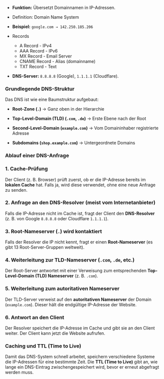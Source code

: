 - **Funktion:** Übersetzt Domainnamen in IP-Adressen.
- Definition: Domain Name System
    
- **Beispiel:** `google.com → 142.250.185.206`

- Records
	- A Record - IPv4
	- AAA Record - IPv6
	- MX Record - Email Server
	- CNAME Record - Alias (domainname)
	- TXT Record - Text
    
- **DNS-Server:** `8.8.8.8` (Google), `1.1.1.1` (Cloudflare).

### **Grundlegende DNS-Struktur**

Das DNS ist wie eine Baumstruktur aufgebaut:

- **Root-Zone (`.`)** → Ganz oben in der Hierarchie
    
- **Top-Level-Domain (TLD) (`.com`, `.de`)** → Erste Ebene nach der Root
    
- **Second-Level-Domain (`example.com`)** → Vom Domaininhaber registrierte Adresse
    
- **Subdomains (`shop.example.com`)** → Untergeordnete Domains

### **Ablauf einer DNS-Anfrage**

### **1. Cache-Prüfung**

Der Client (z. B. Browser) prüft zuerst, ob er die IP-Adresse bereits im **lokalen Cache** hat. Falls ja, wird diese verwendet, ohne eine neue Anfrage zu senden.

### **2. Anfrage an den DNS-Resolver (meist vom Internetanbieter)**

Falls die IP-Adresse nicht im Cache ist, fragt der Client den **DNS-Resolver** (z. B. von Google `8.8.8.8` oder Cloudflare `1.1.1.1`).

### **3. Root-Nameserver (`.`) wird kontaktiert**

Falls der Resolver die IP nicht kennt, fragt er einen **Root-Nameserver** (es gibt 13 Root-Server-Gruppen weltweit).

### **4. Weiterleitung zur TLD-Nameserver (`.com`, `.de`, etc.)**

Der Root-Server antwortet mit einer Verweisung zum entsprechenden **Top-Level-Domain (TLD) Nameserver** (z. B. `.com`).

### **5. Weiterleitung zum autoritativen Nameserver**

Der TLD-Server verweist auf den **autoritativen Nameserver** der Domain (`example.com`). Dieser hält die endgültige IP-Adresse der Website.

### **6. Antwort an den Client**

Der Resolver speichert die IP-Adresse im Cache und gibt sie an den Client weiter. Der Client kann jetzt die Website aufrufen.

### **Caching und TTL (Time to Live)**

Damit das DNS-System schnell arbeitet, speichern verschiedene Systeme die IP-Adressen für eine bestimmte Zeit. Die **TTL (Time to Live)** gibt an, wie lange ein DNS-Eintrag zwischengespeichert wird, bevor er erneut abgefragt werden muss.